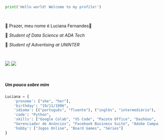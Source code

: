 ```python
print('Hello world! Welcome to my profile!')
```
&nbsp;

:woman: Prazer, meu nome é Luciana Fernandes👋

:notebook_with_decorative_cover: *Student of Data Science at ADA Tech*

:notebook_with_decorative_cover: *Student of Advertising at UNINTER*

&nbsp;

<a href="https://www.linkedin.com/in/luafernandes/" target="_blank"><img src="https://img.shields.io/badge/-LinkedIn-%230077B5?style=for-the-badge&logo=linkedin&logoColor=white" target="_blank"></a> 
<a href="https://www.kaggle.com/lucianafernandes" target="_blank"><img src="https://img.shields.io/badge/Kaggle-20BEFF?style=for-the-badge&logo=Kaggle&logoColor=white" target="_blank"></a>

&nbsp;

##### Um pouco sobre mim
```python
Luciana = {
    'pronome': ["she", "her"],
    'birthday': "19/11/1996",
    'idioma': [("português", "fluente"), ("inglês", "intermediário"), ("francês", "intermediário")],
    'code': "Python",
    'skills': ["Google Colab", "VS Code", "Pacote Office", "DashGoo",
    "Gerenciador de Anúncios", "Facebook Business Suite", "Adobe Campaign", "Canva", "Gestão de Projetos"],
    'hobby': ["Jogos Online", "Board Games", "Séries"]
}
